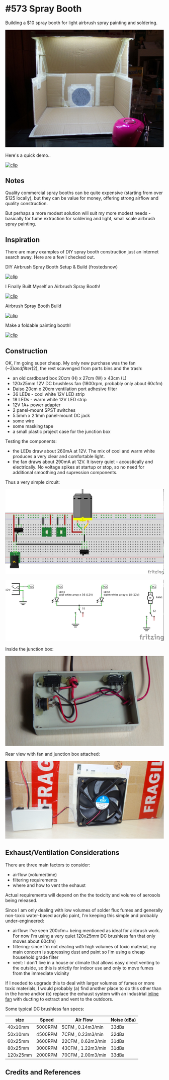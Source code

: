 # #573 Spray Booth

Building a $10 spray booth for light airbrush spray painting and soldering.

![Build](./assets/SprayBooth_build.jpg?raw=true)

Here's a quick demo..

[![clip](https://img.youtube.com/vi/KVj_xVcu82s/0.jpg)](https://www.youtube.com/watch?v=KVj_xVcu82s)

## Notes

Quality commercial spray booths can be quite expensive (starting from over $125 locally),
but they can be value for money, offering strong airflow and quality construction.

But perhaps a more modest solution will suit my more modest needs - basically for fume extraction for soldering
and light, small scale airbrush spray painting.

## Inspiration

There are many examples of DIY spray booth construction just an internet search away.
Here are a few I checked out.

DIY Airbrush Spray Booth Setup & Build (frostedsnow)

[![clip](https://img.youtube.com/vi/yqqo4WGslcM/0.jpg)](https://www.youtube.com/watch?v=yqqo4WGslcM)

I Finally Built Myself an Airbrush Spray Booth!

[![clip](https://img.youtube.com/vi/Tys4N1h5BmE/0.jpg)](https://www.youtube.com/watch?v=Tys4N1h5BmE)

Airbrush Spray Booth Build

[![clip](https://img.youtube.com/vi/8icaEXJeAQw/0.jpg)](https://www.youtube.com/watch?v=8icaEXJeAQw)

Make a foldable painting booth!

[![clip](https://img.youtube.com/vi/3J6s1o6RNNk/0.jpg)](https://www.youtube.com/watch?v=3J6s1o6RNNk)

## Construction

OK, I'm going super cheap. My only new purchase was the fan (~$3) and filter ($2), the rest scavenged from parts bins and the trash:

* an old cardboard box 20cm (H) x 27cm (W) x 43cm (L)
* 120x25mm 12V DC brushless fan (1800rpm, probably only about 60cfm)
* Daiso 20cm x 20cm ventilation port adhesive filter
* 36 LEDs - cool white 12V LED strip
* 18 LEDs - warm white 12V LED strip
* 12V 1A+ power adapter
* 2 panel-mount SPST switches
* 5.5mm x 2.1mm panel-mount DC jack
* some wire
* some masking tape
* a small plastic project case for the junction box

Testing the components:

* the LEDs draw about 260mA at 12V. The mix of cool and warm white produces a very clear and comfortable light.
* the fan draws about 290mA at 12V. It isvery quiet - acoustically and electrically. No voltage spikes at startup or stop, so no need for additional smoothing and supression components.

Thus a very simple circuit:

![Breadboard](./assets/SprayBooth_bb.jpg?raw=true)

![Schematic](./assets/SprayBooth_schematic.jpg?raw=true)

Inside the junction box:

![build_1_control_box](./assets/build_1_control_box.jpg?raw=true)

Rear view with fan and junction box attached:

![build_2_rear](./assets/build_2_rear.jpg?raw=true)

## Exhaust/Ventilation Considerations

There are three main factors to consider:

* airflow (volume/time)
* filtering requirements
* where and how to vent the exhaust

Actual requirements will depend on the the toxicity and volume of aerosols being released.

Since I am only dealing with low volumes of solder flux fumes and generally non-toxic water-based acrylic paint, I'm keeping this simple and probably under-engineered:

* airflow: I've seen 200cfm+ being mentioned as ideal for airbrush work. For now I'm using a very quiet 120x25mm DC brushless fan that only moves about 60cfm)
* filtering: since I'm not dealing with high volumes of toxic material, my main concern is supressing dust and paint so I'm using a cheap household grade filter
* vent: I don't live in a house or climate that allows easy direct venting to the outside, so this is strictly for indoor use and only to move fumes from the immediate vicinity

If I needed to upgrade this to deal with larger volumes of fumes or more toxic materials, I would probably (a) find another place to do this other than in the home and/or (b) replace the exhaust system with an industrial [inline fan](https://shopee.sg/4-Inch-Silent-Extractor-Duct-Hydroponic-Inline-Exhaust-Industrial-Vent-loganberries-i.152911194.6368162245) with ducting to extract and vent to the outdoors.

Some typical DC brushless fan specs:

| size     | Speed   | Air Flow           | Noise (dBa) |
|----------|---------|--------------------|-------------|
| 40x10mm  | 5000RPM | 5CFM , 0.14m3/min  | 33dBa |
| 50x10mm  | 4500RPM | 7CFM , 0.23m3/min  | 32dBa |
| 60x25mm  | 3600RPM | 22CFM , 0.62m3/min | 31dBa |
| 80x25mm  | 3000RPM | 43CFM , 1.22m3/min | 31dBa |
| 120x25mm | 2000RPM | 70CFM , 2.00m3/min | 33dBa |


## Credits and References

